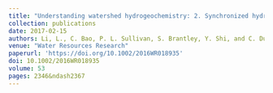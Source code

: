 ```yaml
---
title: "Understanding watershed hydrogeochemistry: 2. Synchronized hydrological and geochemical processes drive stream chemostatic behavior"
collection: publications
date: 2017-02-15
authors: Li, L., C. Bao, P. L. Sullivan, S. Brantley, Y. Shi, and C. Duffy
venue: "Water Resources Research"
paperurl: 'https://doi.org/10.1002/2016WR018935'
doi: 10.1002/2016WR018935
volume: 53
pages: 2346&ndash2367
---
```

